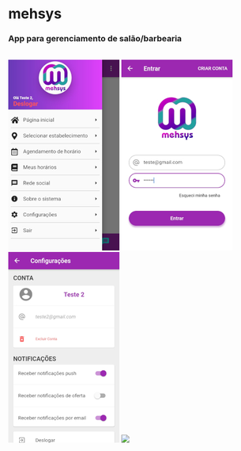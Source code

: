 # mehsys
<h3>App para gerenciamento de salão/barbearia</h3><br>
<img src="img/h_menu.jpg"></img>
<img src="img/h_login.jpg"></img>
<img src="img/h_conf.jpg"></img>
<img src="img/h_age.jpg"></img>

